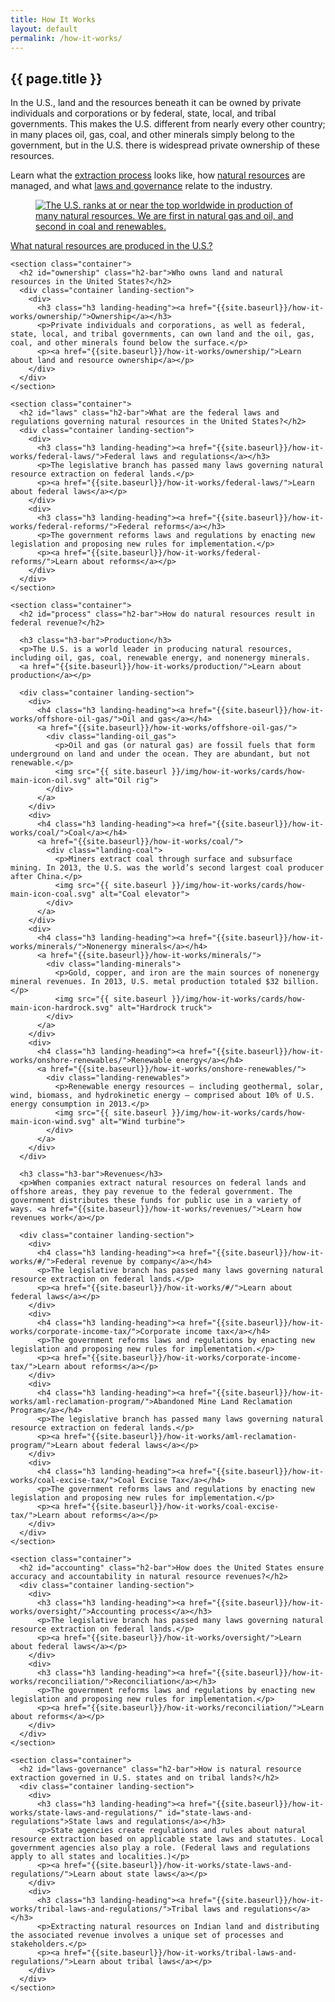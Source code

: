 ```yaml
---
title: How It Works
layout: default
permalink: /how-it-works/
---
```


<section class="slab-delta">
  <div class="container-page-wrapper landing-section_top ribbon ribbon-column">
    <div class="container-left-8 ribbon-hero ribbon-hero-column">
      <h1>{{ page.title }}</h1>
      <p class="ribbon-hero-description">In the U.S., land and the resources beneath it can be owned by private individuals and corporations or by federal, state, local, and tribal governments. This makes the U.S. different from nearly every other country; in many places oil, gas, coal, and other minerals simply belong to the government, but in the U.S. there is widespread private ownership of these resources.</p>
      <p class="ribbon-hero-description">Learn what the <a href="#process">extraction process</a> looks like, how <a href="#natural-resources">natural resources</a> are managed, and what <a href="#laws-governance">laws and governance</a> relate to the industry.</p>
    </div>
    <div class="container-right-4 ribbon-card-column ribbon-card-has-image ribbon-card">
      <figure class="ribbon-card-top">
        <a href="{{site.baseurl}}/how-it-works/production/">
          <img class="ribbon-card-image" src="{{ site.baseurl }}/img/howitworks-landing-intro.png" alt="The U.S. ranks at or near the top worldwide in production of many natural resources. We are first in natural gas and oil, and second in coal and renewables.">
        </a>
      </figure>
      <figcaption class="ribbon-card-bottom"><a href="{{site.baseurl}}/how-it-works/production/" class="link-alpha">What natural resources are produced in the U.S.?</a></figcaption>
    </div>
  </div>
</section>

<section class="container-page-wrapper landing-wrapper">
  
  <article class="container-left-9">
  
    <section class="container">
      <h2 id="ownership" class="h2-bar">Who owns land and natural resources in the United States?</h2>
      <div class="container landing-section">
        <div>
          <h3 class="h3 landing-heading"><a href="{{site.baseurl}}/how-it-works/ownership/">Ownership</a></h3>
          <p>Private individuals and corporations, as well as federal, state, local, and tribal governments, can own land and the oil, gas, coal, and other minerals found below the surface.</p>
          <p><a href="{{site.baseurl}}/how-it-works/ownership/">Learn about land and resource ownership</a></p>
        </div>
      </div>
    </section>
    
    <section class="container">
      <h2 id="laws" class="h2-bar">What are the federal laws and regulations governing natural resources in the United States?</h2>
      <div class="container landing-section">
        <div>
          <h3 class="h3 landing-heading"><a href="{{site.baseurl}}/how-it-works/federal-laws/">Federal laws and regulations</a></h3>
          <p>The legislative branch has passed many laws governing natural resource extraction on federal lands.</p>
          <p><a href="{{site.baseurl}}/how-it-works/federal-laws/">Learn about federal laws</a></p>
        </div>
        <div>
          <h3 class="h3 landing-heading"><a href="{{site.baseurl}}/how-it-works/federal-reforms/">Federal reforms</a></h3>
          <p>The government reforms laws and regulations by enacting new legislation and proposing new rules for implementation.</p>
          <p><a href="{{site.baseurl}}/how-it-works/federal-reforms/">Learn about reforms</a></p>
        </div>
      </div>
    </section>
    
    <section class="container">
      <h2 id="process" class="h2-bar">How do natural resources result in federal revenue?</h2>
      
      <h3 class="h3-bar">Production</h3>
      <p>The U.S. is a world leader in producing natural resources, including oil, gas, coal, renewable energy, and nonenergy minerals.
      <a href="{{site.baseurl}}/how-it-works/production/">Learn about production</a></p>
      
      <div class="container landing-section">
        <div>
          <h4 class="h3 landing-heading"><a href="{{site.baseurl}}/how-it-works/offshore-oil-gas/">Oil and gas</a></h4>
          <a href="{{site.baseurl}}/how-it-works/offshore-oil-gas/">
            <div class="landing-oil_gas">
              <p>Oil and gas (or natural gas) are fossil fuels that form underground on land and under the ocean. They are abundant, but not renewable.</p>
              <img src="{{ site.baseurl }}/img/how-it-works/cards/how-main-icon-oil.svg" alt="Oil rig">
            </div>
          </a>
        </div>
        <div>
          <h4 class="h3 landing-heading"><a href="{{site.baseurl}}/how-it-works/coal/">Coal</a></h4>
          <a href="{{site.baseurl}}/how-it-works/coal/">
            <div class="landing-coal">
              <p>Miners extract coal through surface and subsurface mining. In 2013, the U.S. was the world’s second largest coal producer after China.</p>
              <img src="{{ site.baseurl }}/img/how-it-works/cards/how-main-icon-coal.svg" alt="Coal elevator">
            </div>
          </a>
        </div>
        <div>
          <h4 class="h3 landing-heading"><a href="{{site.baseurl}}/how-it-works/minerals/">Nonenergy minerals</a></h4>
          <a href="{{site.baseurl}}/how-it-works/minerals/">
            <div class="landing-minerals">
              <p>Gold, copper, and iron are the main sources of nonenergy mineral revenues. In 2013, U.S. metal production totaled $32 billion.</p>
              <img src="{{ site.baseurl }}/img/how-it-works/cards/how-main-icon-hardrock.svg" alt="Hardrock truck">
            </div>
          </a>
        </div>
        <div>
          <h4 class="h3 landing-heading"><a href="{{site.baseurl}}/how-it-works/onshore-renewables/">Renewable energy</a></h4>
          <a href="{{site.baseurl}}/how-it-works/onshore-renewables/">
            <div class="landing-renewables">
              <p>Renewable energy resources — including geothermal, solar, wind, biomass, and hydrokinetic energy — comprised about 10% of U.S. energy consumption in 2013.</p>
              <img src="{{ site.baseurl }}/img/how-it-works/cards/how-main-icon-wind.svg" alt="Wind turbine">
            </div>
          </a>
        </div>
      </div>
      
      <h3 class="h3-bar">Revenues</h3>
      <p>When companies extract natural resources on federal lands and offshore areas, they pay revenue to the federal government. The government distributes these funds for public use in a variety of ways. <a href="{{site.baseurl}}/how-it-works/revenues/">Learn how revenues work</a></p>
      
      <div class="container landing-section">
        <div>
          <h4 class="h3 landing-heading"><a href="{{site.baseurl}}/how-it-works/#/">Federal revenue by company</a></h4>
          <p>The legislative branch has passed many laws governing natural resource extraction on federal lands.</p>
          <p><a href="{{site.baseurl}}/how-it-works/#/">Learn about federal laws</a></p>
        </div>
        <div>
          <h4 class="h3 landing-heading"><a href="{{site.baseurl}}/how-it-works/corporate-income-tax/">Corporate income tax</a></h4>
          <p>The government reforms laws and regulations by enacting new legislation and proposing new rules for implementation.</p>
          <p><a href="{{site.baseurl}}/how-it-works/corporate-income-tax/">Learn about reforms</a></p>
        </div>
        <div>
          <h4 class="h3 landing-heading"><a href="{{site.baseurl}}/how-it-works/aml-reclamation-program/">Abandoned Mine Land Reclamation Program</a></h4>
          <p>The legislative branch has passed many laws governing natural resource extraction on federal lands.</p>
          <p><a href="{{site.baseurl}}/how-it-works/aml-reclamation-program/">Learn about federal laws</a></p>
        </div>
        <div>
          <h4 class="h3 landing-heading"><a href="{{site.baseurl}}/how-it-works/coal-excise-tax/">Coal Excise Tax</a></h4>
          <p>The government reforms laws and regulations by enacting new legislation and proposing new rules for implementation.</p>
          <p><a href="{{site.baseurl}}/how-it-works/coal-excise-tax/">Learn about reforms</a></p>
        </div>
      </div>
    </section>
    
    <section class="container">
      <h2 id="accounting" class="h2-bar">How does the United States ensure accuracy and accountability in natural resource revenues?</h2>
      <div class="container landing-section">
        <div>
          <h3 class="h3 landing-heading"><a href="{{site.baseurl}}/how-it-works/oversight/">Accounting process</a></h3>
          <p>The legislative branch has passed many laws governing natural resource extraction on federal lands.</p>
          <p><a href="{{site.baseurl}}/how-it-works/oversight/">Learn about federal laws</a></p>
        </div>
        <div>
          <h3 class="h3 landing-heading"><a href="{{site.baseurl}}/how-it-works/reconciliation/">Reconciliation</a></h3>
          <p>The government reforms laws and regulations by enacting new legislation and proposing new rules for implementation.</p>
          <p><a href="{{site.baseurl}}/how-it-works/reconciliation/">Learn about reforms</a></p>
        </div>
      </div>
    </section>
    
    <section class="container">
      <h2 id="laws-governance" class="h2-bar">How is natural resource extraction governed in U.S. states and on tribal lands?</h2>
      <div class="container landing-section">
        <div>
          <h3 class="h3 landing-heading"><a href="{{site.baseurl}}/how-it-works/state-laws-and-regulations/" id="state-laws-and-regulations">State laws and regulations</a></h3>
          <p>State agencies create regulations and rules about natural resource extraction based on applicable state laws and statutes. Local government agencies also play a role. (Federal laws and regulations apply to all states and localities.)</p>
          <p><a href="{{site.baseurl}}/how-it-works/state-laws-and-regulations/">Learn about state laws</a></p>
        </div>
        <div>
          <h3 class="h3 landing-heading"><a href="{{site.baseurl}}/how-it-works/tribal-laws-and-regulations/">Tribal laws and regulations</a></h3>
          <p>Extracting natural resources on Indian land and distributing the associated revenue involves a unique set of processes and stakeholders.</p>
          <p><a href="{{site.baseurl}}/how-it-works/tribal-laws-and-regulations/">Learn about tribal laws</a></p>
        </div>
      </div>
    </section>
  </article>
</section>